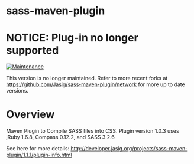 sass-maven-plugin
=================
# NOTICE: Plug-in no longer supported

[![Maintenance](https://img.shields.io/maintenance/no/2015.svg)]()

This version is no longer maintained.  Refer to more recent forks at https://github.com/Jasig/sass-maven-plugin/network for more up to date versions.

# Overview

Maven Plugin to Compile SASS files into CSS. Plugin version 1.0.3 uses jRuby 1.6.8, Compass 0.12.2, and SASS 3.2.6

See here for more details: http://developer.jasig.org/projects/sass-maven-plugin/1.1.1/plugin-info.html

